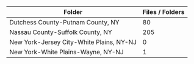 | Folder                                   |   Files / Folders |
|------------------------------------------|-------------------|
| Dutchess County-Putnam County, NY        |                80 |
| Nassau County-Suffolk County, NY         |               205 |
| New York-Jersey City-White Plains, NY-NJ |                 0 |
| New York-White Plains-Wayne, NY-NJ       |                 1 |